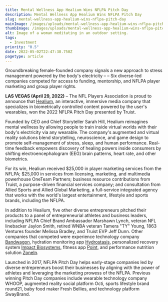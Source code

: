 ```yaml
---
title: Mental Wellness App Healium Wins NFLPA Pitch Day
description: Mental Wellness App Healium Wins NFLPA Pitch Day
slug: mental-wellness-app-healium-wins-nflpa-pitch-day
mainImage: /images/uploads/mental-wellness-app-healium-wins-nflpa-pitch-day-featured.jpg
thumbImage: /images/uploads/mental-wellness-app-healium-wins-nflpa-pitch-day-thumb.jpg
alt: Image of a woman meditating in an outdoor setting.
tags:
  - Investment
priority: "0.5"
date: 2022-05-02T22:47:38.750Z
pagetype: article
---
```

Groundbreaking female-founded company signals a new approach to stress management powered by the body's electricity – – Six diverse-led companies competed for access to funding, mentorship, and NFLPA player marketing and group player rights.

**LAS VEGAS (April 29, 2022)** – The NFL Players Association is proud to announce that [Healium](http://www.tryhealium.com/), an interactive, immersive media company that specializes in biometrically controlled content powered by the user's wearables, won the 2022 NFLPA Pitch Day presented by Truist.

Founded by CEO and Chief Storyteller Sarah Hill, Healium reimagines mental wellness by allowing people to train inside virtual worlds with their body's electricity via any wearable. The company's augmented and virtual reality solutions blend storytelling, neuroscience, and game design to promote self-management of stress, sleep, and human performance. Real-time feedback empowers discovery of healing powers inside consumers by shifting electroencephalogram (EEG) brain patterns, heart rate, and other biometrics.

For its win, Healium received $25,000 in player marketing services from the NFLPA; $25,000 in services from licensing, marketing, and multimedia powerhouse OneTeam Partners; business resource contributions from Truist, a purpose-driven financial services company; and consultation from Allied Sports and Allied Global Marketing, a full-service integrated agency that works with the world's largest entertainment, lifestyle and sports brands, including the NFLPA.

In addition to Healium, five other diverse entrepreneurs pitched their products to a panel of entrepreneurial athletes and business leaders, including NFLPA Chief Brand Ambassador Marshawn Lynch, veteran NFL linebacker Jaylon Smith, retired WNBA veteran Tamera "TY" Young, 1863 Ventures founder Melissa Bradley, and Truist EVP Jeff Dunn. Other companies that competed were experience technology company [Bandwagon](https://bandwagonfanclub.com/), hydration monitoring app [Hydrostasis](https://www.hydrostasis.com/), personalized recovery system [Impact Biosystems](https://www.thepact.com/product), fitness app [Point](https://www.areyouonpoint.co/), and performance nutrition solution [ZoneIn](https://www.getzonein.com/).

Launched in 2017, NFLPA Pitch Day helps early-stage companies led by diverse entrepreneurs boost their businesses by aligning with the power of athletes and leveraging the marketing prowess of the NFLPA. Previous winning Pitch Day companies include wearable technology company WHOOP, augmented reality social platform Octi, sports lifestyle brand round21, baby food maker Fresh Bellies, and technology platform SwayBrand.